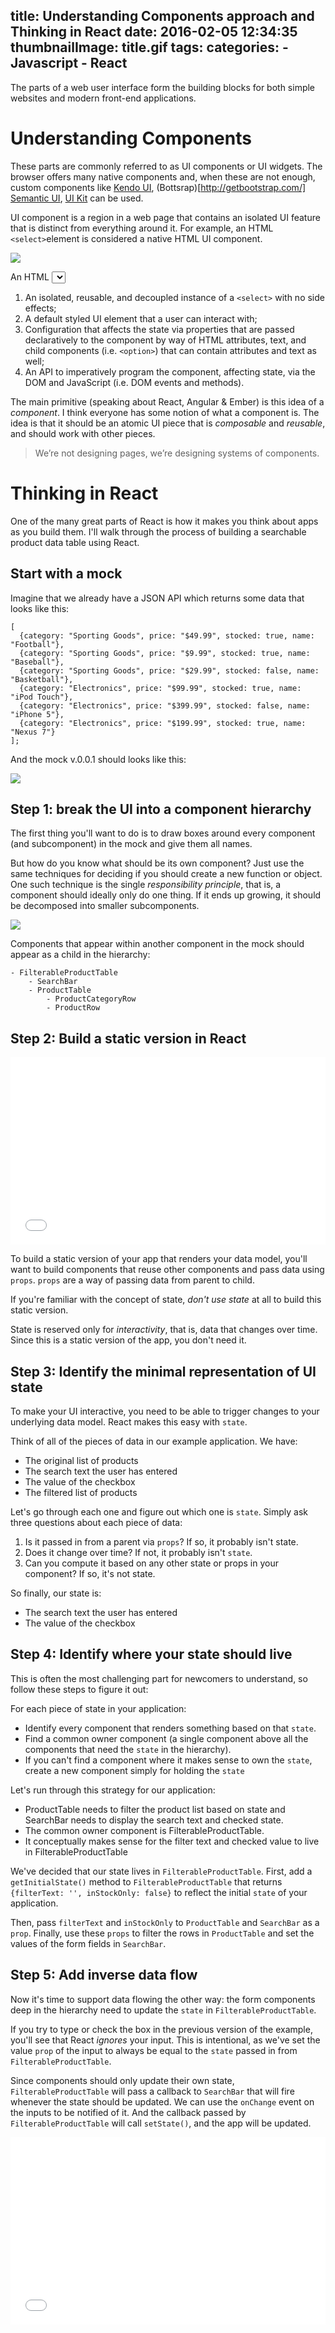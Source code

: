title: Understanding Components approach and Thinking in React
date: 2016-02-05 12:34:35
thumbnailImage: title.gif
tags:
categories:
    - Javascript
    - React
---

The parts of a web user interface form the building blocks for both simple websites and modern front-end applications. 

<!--more-->

<!--toc-->

# Understanding Components

These parts are commonly referred to as UI components or UI widgets. The browser offers many native components and, when these are not enough, custom components like [Kendo UI](http://www.telerik.com/kendo-ui), (Bottsrap)[http://getbootstrap.com/] [Semantic UI](http://semantic-ui.com/), [UI Kit](http://getuikit.com/)  can be used.

UI component is a region in a web page that contains an isolated UI feature that is distinct from everything around it. For example, an HTML `<select>`element is considered a native HTML UI component.

![](img.jpg)

An HTML <select> element can be placed into a web page and a developer gets:

1. An isolated, reusable, and decoupled instance of a `<select>` with no side effects;
2. A default styled UI element that a user can interact with;
3. Configuration that affects the state via properties that are passed declaratively to the component by way of HTML attributes, text, and child components (i.e. `<option>`) that can contain attributes and text as well;
4. An API to imperatively program the component, affecting state, via the DOM and JavaScript (i.e. DOM events and methods).

The main primitive (speaking about React, Angular & Ember) is this idea of a *component*. I think everyone has some notion of what a component is. The idea is that it should be an atomic UI piece that is *composable* and *reusable*, and should work with other pieces.

> We’re not designing pages, we’re designing systems of components.

# Thinking in React

One of the many great parts of React is how it makes you think about apps as you build them. I'll walk through the process of building a searchable product data table using React.

## Start with a mock

Imagine that we already have a JSON API which returns some data that looks like this:

```
[
  {category: "Sporting Goods", price: "$49.99", stocked: true, name: "Football"},
  {category: "Sporting Goods", price: "$9.99", stocked: true, name: "Baseball"},
  {category: "Sporting Goods", price: "$29.99", stocked: false, name: "Basketball"},
  {category: "Electronics", price: "$99.99", stocked: true, name: "iPod Touch"},
  {category: "Electronics", price: "$399.99", stocked: false, name: "iPhone 5"},
  {category: "Electronics", price: "$199.99", stocked: true, name: "Nexus 7"}
];
```

And the mock v.0.0.1 should looks like this:

![](img1.png)

## Step 1: break the UI into a component hierarchy

The first thing you'll want to do is to draw boxes around every component (and subcomponent) in the mock and give them all names. 

But how do you know what should be its own component? Just use the same techniques for deciding if you should create a new function or object. One such technique is the single *responsibility principle*, that is, a component should ideally only do one thing. If it ends up growing, it should be decomposed into smaller subcomponents.

![](img1.png)

Components that appear within another component in the mock should appear as a child in the hierarchy:

```
- FilterableProductTable
    - SearchBar
    - ProductTable
        - ProductCategoryRow
        - ProductRow
```

## Step 2: Build a static version in React

<iframe width="100%" height="300" src="//jsfiddle.net/reactjs/yun1vgqb/embedded/" allowfullscreen="allowfullscreen" frameborder="0"></iframe>

To build a static version of your app that renders your data model, you'll want to build components that reuse other components and pass data using `props`. `props` are a way of passing data from parent to child. 

If you're familiar with the concept of state, *don't use state* at all to build this static version. 

State is reserved only for *interactivity*, that is, data that changes over time. Since this is a static version of the app, you don't need it.

## Step 3: Identify the minimal representation of UI state

To make your UI interactive, you need to be able to trigger changes to your underlying data model. React makes this easy with `state`.

Think of all of the pieces of data in our example application. We have:

* The original list of products
* The search text the user has entered
* The value of the checkbox
* The filtered list of products

Let's go through each one and figure out which one is `state`. Simply ask three questions about each piece of data:

1. Is it passed in from a parent via `props`? If so, it probably isn't state.
2. Does it change over time? If not, it probably isn't `state`.
3. Can you compute it based on any other state or props in your component? If so, it's not state.

So finally, our state is:

* The search text the user has entered
* The value of the checkbox

## Step 4: Identify where your state should live

This is often the most challenging part for newcomers to understand, so follow these steps to figure it out:

For each piece of state in your application:

* Identify every component that renders something based on that `state`.
* Find a common owner component (a single component above all the components that need the `state` in the hierarchy).
* If you can't find a component where it makes sense to own the `state`, create a new component simply for holding the `state`

Let's run through this strategy for our application:

* ProductTable needs to filter the product list based on state and SearchBar needs to display the search text and checked state.
* The common owner component is FilterableProductTable.
* It conceptually makes sense for the filter text and checked value to live in FilterableProductTable
 
We've decided that our state lives in `FilterableProductTable`. First, add a `getInitialState()` method to `FilterableProductTable` that returns `{filterText: '', inStockOnly: false}` to reflect the initial `state` of your application. 

Then, pass `filterText` and `inStockOnly` to `ProductTable` and `SearchBar` as a `prop`. Finally, use these `props` to filter the rows in `ProductTable` and set the values of the form fields in `SearchBar`.

## Step 5: Add inverse data flow

Now it's time to support data flowing the other way: the form components deep in the hierarchy need to update the `state` in `FilterableProductTable`.

If you try to type or check the box in the previous version of the example, you'll see that React *ignores* your input. This is intentional, as we've set the value `prop` of the input to always be equal to the `state` passed in from `FilterableProductTable`.

Since components should only update their own state, `FilterableProductTable` will pass a callback to `SearchBar` that will fire whenever the state should be updated. We can use the `onChange` event on the inputs to be notified of it. And the callback passed by `FilterableProductTable` will call `setState()`, and the app will be updated.

<iframe width="100%" height="300" src="//jsfiddle.net/reactjs/n47gckhr/embedded/" allowfullscreen="allowfullscreen" frameborder="0"></iframe>